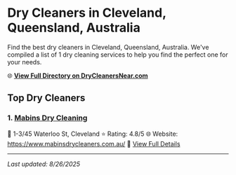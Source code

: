 # Dry Cleaners in Cleveland, Queensland, Australia

Find the best dry cleaners in Cleveland, Queensland, Australia. We've compiled a list of 1 dry cleaning services to help you find the perfect one for your needs.

🌐 **[View Full Directory on DryCleanersNear.com](https://drycleanersnear.com/city/Australia/Queensland/Cleveland)**

## Top Dry Cleaners

### 1. [Mabins Dry Cleaning](https://drycleanersnear.com/dryCleaner/68aa73b239cc7c0899005d7d/mabins-dry-cleaning)
📍 1-3/45 Waterloo St, Cleveland
⭐ Rating: 4.8/5
🌐 Website: https://www.mabinsdrycleaners.com.au/
🔗 [View Full Details](https://drycleanersnear.com/dryCleaner/68aa73b239cc7c0899005d7d/mabins-dry-cleaning)


---

*Last updated: 8/26/2025*
